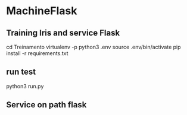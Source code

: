 # MachineFlask
## Training Iris and service Flask

cd Treinamento
virtualenv -p python3 .env
source .env/bin/activate
pip install -r requirements.txt

## run test
python3 run.py 

## Service on path flask
 
 
